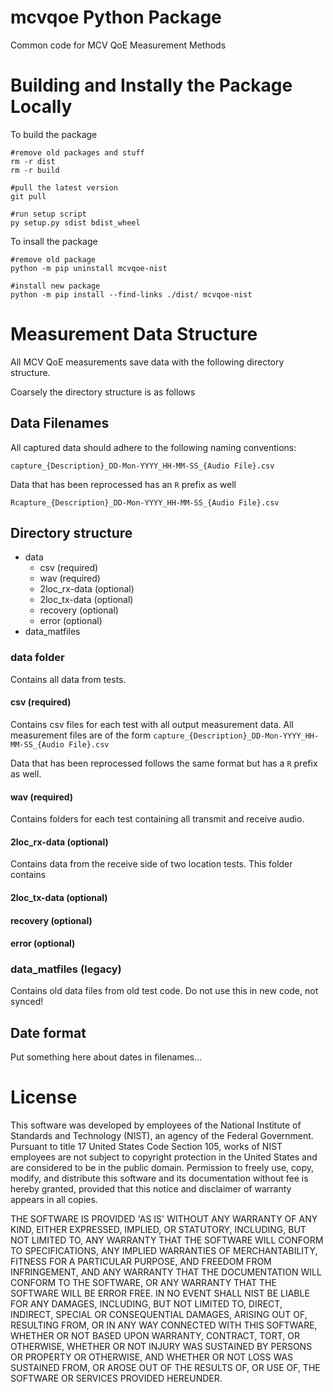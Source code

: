 # mcvqoe Python Package
Common code for MCV QoE Measurement Methods

# Building and Instally the Package Locally

To build the package
```
#remove old packages and stuff
rm -r dist
rm -r build

#pull the latest version
git pull

#run setup script
py setup.py sdist bdist_wheel
```
To insall the package

```
#remove old package
python -m pip uninstall mcvqoe-nist

#install new package
python -m pip install --find-links ./dist/ mcvqoe-nist

```

# Measurement Data Structure

All MCV QoE measurements save data with the following directory structure.

Coarsely the directory structure is as follows

## Data Filenames
All captured data should adhere to the following naming conventions:

`capture_{Description}_DD-Mon-YYYY_HH-MM-SS_{Audio File}.csv`

Data that has been reprocessed has an `R` prefix as well

`Rcapture_{Description}_DD-Mon-YYYY_HH-MM-SS_{Audio File}.csv`

## Directory structure

* data
  * csv (required)
  * wav (required)
  * 2loc_rx-data (optional)
  * 2loc_tx-data (optional)
  * recovery (optional)
  * error (optional)
* data_matfiles


### data folder
Contains all data from tests.

#### csv (required)
Contains csv files for each test with all output measurement data. All measurement files are of the form `capture_{Description}_DD-Mon-YYYY_HH-MM-SS_{Audio File}.csv`

Data that has been reprocessed follows the same format but has a `R` prefix as well.

#### wav (required)
Contains folders for each test containing all transmit and receive audio.

#### 2loc_rx-data (optional)
Contains data from the receive side of two location tests. This folder contains 

#### 2loc_tx-data (optional)

#### recovery (optional)

#### error (optional)

### data_matfiles (legacy)
Contains old data files from old test code. Do not use this in new code, not synced! 

## Date format
Put something here about dates in filenames...


# License

This software was developed by employees of the National Institute of Standards and Technology (NIST), an agency of the Federal Government. Pursuant to title 17 United States Code Section 105, works of NIST employees are not subject to copyright protection in the United States and are considered to be in the public domain. Permission to freely use, copy, modify, and distribute this software and its documentation without fee is hereby granted, provided that this notice and disclaimer of warranty appears in all copies.

THE SOFTWARE IS PROVIDED 'AS IS' WITHOUT ANY WARRANTY OF ANY KIND, EITHER EXPRESSED, IMPLIED, OR STATUTORY, INCLUDING, BUT NOT LIMITED TO, ANY WARRANTY THAT THE SOFTWARE WILL CONFORM TO SPECIFICATIONS, ANY IMPLIED WARRANTIES OF MERCHANTABILITY, FITNESS FOR A PARTICULAR PURPOSE, AND FREEDOM FROM INFRINGEMENT, AND ANY WARRANTY THAT THE DOCUMENTATION WILL CONFORM TO THE SOFTWARE, OR ANY WARRANTY THAT THE SOFTWARE WILL BE ERROR FREE. IN NO EVENT SHALL NIST BE LIABLE FOR ANY DAMAGES, INCLUDING, BUT NOT LIMITED TO, DIRECT, INDIRECT, SPECIAL OR CONSEQUENTIAL DAMAGES, ARISING OUT OF, RESULTING FROM, OR IN ANY WAY CONNECTED WITH THIS SOFTWARE, WHETHER OR NOT BASED UPON WARRANTY, CONTRACT, TORT, OR OTHERWISE, WHETHER OR NOT INJURY WAS SUSTAINED BY PERSONS OR PROPERTY OR OTHERWISE, AND WHETHER OR NOT LOSS WAS SUSTAINED FROM, OR AROSE OUT OF THE RESULTS OF, OR USE OF, THE SOFTWARE OR SERVICES PROVIDED HEREUNDER.
